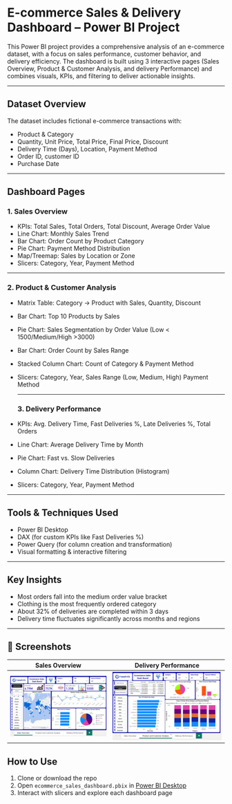 # E-commerce Sales & Delivery Dashboard – Power BI Project

This Power BI project provides a comprehensive analysis of an e-commerce dataset, with a focus on sales performance, customer behavior, and delivery efficiency. The dashboard is built using 3 interactive pages (Sales Overview, Product & Customer Analysis, and delivery Performance) and combines visuals, KPIs, and filtering to deliver actionable insights.

---

## Dataset Overview

The dataset includes fictional e-commerce transactions with:
- Product & Category
- Quantity, Unit Price, Total Price, Final Price, Discount
- Delivery Time (Days), Location, Payment Method
- Order ID, customer ID
- Purchase Date

---

## Dashboard Pages

### 1. Sales Overview
- KPIs: Total Sales, Total Orders, Total Discount, Average Order Value
- Line Chart: Monthly Sales Trend
- Bar Chart: Order Count by Product Category
- Pie Chart: Payment Method Distribution
- Map/Treemap: Sales by Location or Zone
- Slicers: Category, Year, Payment Method

---

### 2. Product & Customer Analysis
- Matrix Table: Category → Product with Sales, Quantity, Discount
- Bar Chart: Top 10 Products by Sales
- Pie Chart: Sales Segmentation by Order Value (Low < 1500/Medium/High >3000)
- Bar Chart: Order Count by Sales Range
- Stacked Column Chart: Count of Category & Payment Method
- Slicers: Category, Year, Sales Range (Low, Medium, High) Payment Method

  ---

  ### 3. Delivery Performance
- KPIs: Avg. Delivery Time, Fast Deliveries %, Late Deliveries %, Total Orders
- Line Chart: Average Delivery Time by Month
- Pie Chart: Fast vs. Slow Deliveries
- Column Chart: Delivery Time Distribution (Histogram)
- Slicers: Category, Year, Payment Method

---

## Tools & Techniques Used
- Power BI Desktop
- DAX (for custom KPIs like Fast Deliveries %)
- Power Query (for column creation and transformation)
- Visual formatting & interactive filtering

---

## Key Insights
- Most orders fall into the medium order value bracket
- Clothing is the most frequently ordered category
- About 32% of deliveries are completed within 3 days
- Delivery time fluctuates significantly across months and regions

---

## 📸 Screenshots

| Sales Overview | Delivery Performance |
|----------------|----------------------|
| ![Sales Overview](Page1.jpg) | ![Product and Customer Analysis](Page2.jpg) | ![Delivery Performance](Page3.jpg)

## How to Use

1. Clone or download the repo
2. Open `ecommerce_sales_dashboard.pbix` in [Power BI Desktop](https://powerbi.microsoft.com/desktop/)
3. Interact with slicers and explore each dashboard page

